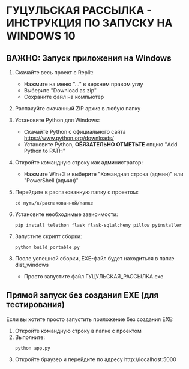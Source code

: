 # ГУЦУЛЬСКАЯ РАССЫЛКА - ИНСТРУКЦИЯ ПО ЗАПУСКУ НА WINDOWS 10

## ВАЖНО: Запуск приложения на Windows

1. Скачайте весь проект с Replit:
   - Нажмите на меню "..." в верхнем правом углу
   - Выберите "Download as zip"
   - Сохраните файл на компьютер

2. Распакуйте скачанный ZIP архив в любую папку

3. Установите Python для Windows:
   - Скачайте Python с официального сайта https://www.python.org/downloads/
   - Установите Python, **ОБЯЗАТЕЛЬНО ОТМЕТЬТЕ** опцию "Add Python to PATH"

4. Откройте командную строку как администратор:
   - Нажмите Win+X и выберите "Командная строка (админ)" или "PowerShell (админ)"

5. Перейдите в распакованную папку с проектом:
   ```
   cd путь/к/распакованной/папке
   ```

6. Установите необходимые зависимости:
   ```
   pip install telethon flask flask-sqlalchemy pillow pyinstaller
   ```

7. Запустите скрипт сборки:
   ```
   python build_portable.py
   ```

8. После успешной сборки, EXE-файл будет находиться в папке dist_windows
   - Просто запустите файл ГУЦУЛЬСКАЯ_РАССЫЛКА.exe

## Прямой запуск без создания EXE (для тестирования)

Если вы хотите просто запустить приложение без создания EXE:

1. Откройте командную строку в папке с проектом
2. Выполните:
   ```
   python app.py
   ```
3. Откройте браузер и перейдите по адресу http://localhost:5000
